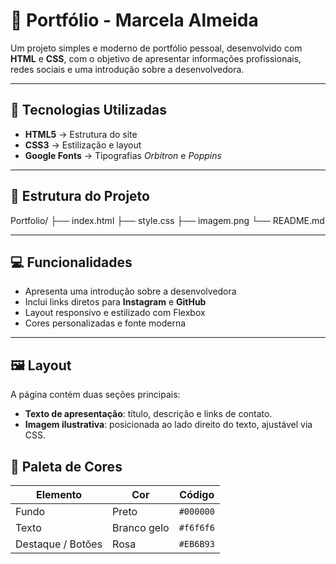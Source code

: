 # 🌸 Portfólio - Marcela Almeida

Um projeto simples e moderno de portfólio pessoal, desenvolvido com **HTML** e **CSS**, com o objetivo de apresentar informações profissionais, redes sociais e uma introdução sobre a desenvolvedora.

---

## 🚀 Tecnologias Utilizadas

- **HTML5** → Estrutura do site  
- **CSS3** → Estilização e layout  
- **Google Fonts** → Tipografias *Orbitron* e *Poppins*

---

## 🧩 Estrutura do Projeto
Portfolio/
├── index.html
├── style.css
├── imagem.png
└── README.md

---

## 💻 Funcionalidades

- Apresenta uma introdução sobre a desenvolvedora  
- Inclui links diretos para **Instagram** e **GitHub**  
- Layout responsivo e estilizado com Flexbox  
- Cores personalizadas e fonte moderna  

---

## 🖼️ Layout

A página contém duas seções principais:

- **Texto de apresentação**: título, descrição e links de contato.  
- **Imagem ilustrativa**: posicionada ao lado direito do texto, ajustável via CSS.

## 🎨 Paleta de Cores

| Elemento          | Cor         | Código    |
| ----------------- | ----------- | --------- |
| Fundo             | Preto       | `#000000` |
| Texto             | Branco gelo | `#f6f6f6` |
| Destaque / Botões | Rosa        | `#EB6B93` |


